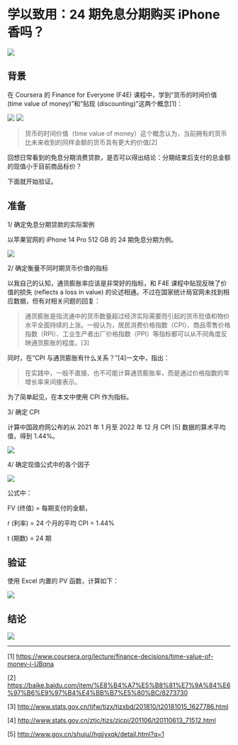 # 学以致用：24 期免息分期购买 iPhone 香吗？

<img src="images/cover.png" />

## 背景

在 Coursera 的 Finance for Everyone (F4E) 课程中，学到“货币的时间价值 (time value of money)”和“贴现 (discounting)”这两个概念[1]：

<img src="images/tvm.png" />

<img src="images/discounting.png" />

> 货币的时间价值（time value of money）这个概念认为，当前拥有的货币比未来收到的同样金额的货币具有更大的价值[2]

回想日常看到的免息分期消费贷款，是否可以得出结论：分期结束后支付的总金额的现值小于目前商品标价？

下面就开始验证。

## 准备

1/ 确定免息分期贷款的实际案例

以苹果官网的 iPhone 14 Pro 512 GB 的 24 期免息分期为例。

<img src="images/case.jpg" />

2/ 确定衡量不同时期货币价值的指标

以我自己的认知，通货膨胀率应该是非常好的指标，和 F4E 课程中贴现反映了价值的损失 (reflects a loss in value) 的论述相通。不过在国家统计局官网未找到相应数据，但有对相关问题的回复：

> 通货膨胀是指流通中的货币数量超过经济实际需要而引起的货币贬值和物价水平全面持续的上涨。一般认为，居民消费价格指数（CPI）、商品零售价格指数（RPI）、工业生产者出厂价格指数（PPI）等指标都可以从不同角度反映通货膨胀的程度。[3]

同时，在“CPI 与通货膨胀有什么关系？”[4]一文中，指出：

> 在实践中，一般不直接、也不可能计算通货膨胀率，而是通过价格指数的年增长率来间接表示。

为了简单起见，在本文中使用 CPI 作为指标。

3/ 确定 CPI

计算中国政府网公布的从 2021 年 1 月至 2022 年 12 月 CPI [5] 数据的算术平均值，得到 1.44%。

<img src="images/CPI-Avg.png" />

4/ 确定现值公式中的各个因子

<img src="images/formula.png" />

公式中：

FV (终值) = 每期支付的金额，

r (利率) = 24 个月的平均 CPI = 1.44%

t (期数) = 24 期 

## 验证

使用 Excel 内置的 PV 函数，计算如下：

<img src="images/cal.png" />

## 结论

<img src="images/conclusion.gif" />



---

[1] https://www.coursera.org/lecture/finance-decisions/time-value-of-money-i-UBqna

[2] https://baike.baidu.com/item/%E8%B4%A7%E5%B8%81%E7%9A%84%E6%97%B6%E9%97%B4%E4%BB%B7%E5%80%BC/8273730

[3] http://www.stats.gov.cn/tjfw/tjzx/tjzxbd/201810/t20181015_1627786.html

[4] http://www.stats.gov.cn/ztjc/tjzs/zjcpi/201106/t20110613_71512.html

[5] http://www.gov.cn/shuju//hgjjyxqk/detail.html?q=1

